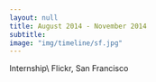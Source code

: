 ```yaml
---
layout: null
title: August 2014 - November 2014
subtitle:
image: "img/timeline/sf.jpg"
---
```

Internship\\
Flickr, San Francisco
